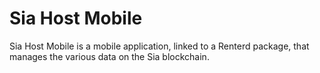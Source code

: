 # Sia Host Mobile

Sia Host Mobile is a mobile application, linked to a Renterd package, that manages the various data on the Sia blockchain.
